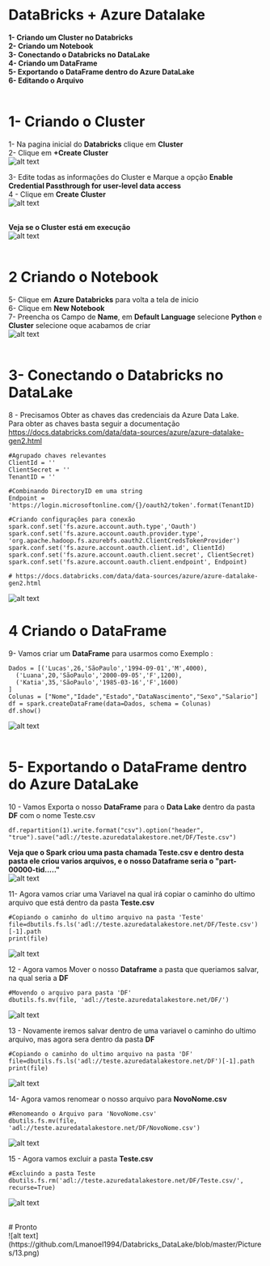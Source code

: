 # DataBricks +  Azure Datalake <br />
**1- Criando um Cluster no Databricks <br />
2- Criando um Notebook <br />
3- Conectando o Databricks no DataLake <br />
4- Criando um DataFrame <br />
5- Exportando o DataFrame dentro do Azure DataLake <br />
6- Editando o Arquivo**<br />
<br />

# 1- Criando o Cluster <br />

1- Na pagina inicial do **Databricks** clique em **Cluster** <br />
2- Clique em **+Create Cluster** <br />
![alt text](https://github.com/Lmanoel1994/Databricks_DataLake/blob/master/Pictures/1.png) <br />

3- Edite todas as informações do Cluster e Marque a opção **Enable Credential Passthrough for user-level data access** <br />
4 - Clique em  **Create Cluster** <br />
![alt text](https://github.com/Lmanoel1994/Databricks_DataLake/blob/master/Pictures/2.png) <br />
<br />

**Veja se o Cluster está em execução**<br />
![alt text](https://github.com/Lmanoel1994/Databricks_DataLake/blob/master/Pictures/3.png) <br />
<br />

# 2 Criando o Notebook <br />
5- Clique em **Azure Databricks** para volta a tela de inicio <br />
6- Clique em **New Notebook**  <br />
7- Preencha os Campo de **Name**, em **Default Language** selecione **Python** e **Cluster**  selecione oque acabamos de criar <br />
![alt text](https://github.com/Lmanoel1994/Databricks_DataLake/blob/master/Pictures/4.png) <br />
<br />

# 3- Conectando o Databricks no DataLake 
8 - Precisamos Obter as chaves das credenciais da Azure Data Lake. <br />
Para obter as chaves basta seguir a documentação  <br />
https://docs.databricks.com/data/data-sources/azure/azure-datalake-gen2.html 
````
#Agrupado chaves relevantes
ClientId = ''
ClientSecret = ''
TenantID = ''

#Combinando DirectoryID em uma string
Endpoint = 'https://login.microsoftonline.com/{}/oauth2/token'.format(TenantID)

#Criando configurações para conexão
spark.conf.set('fs.azure.account.auth.type','Oauth')
spark.conf.set('fs.azure.account.oauth.provider.type', 'org.apache.hadoop.fs.azurebfs.oauth2.ClientCredsTokenProvider')
spark.conf.set('fs.azure.account.oauth.client.id', ClientId)
spark.conf.set('fs.azure.account.oauth.client.secret', ClientSecret)
spark.conf.set('fs.azure.account.oauth.client.endpoint', Endpoint)

# https://docs.databricks.com/data/data-sources/azure/azure-datalake-gen2.html 
````
![alt text](https://github.com/Lmanoel1994/Databricks_DataLake/blob/master/Pictures/5.png) <br />


# 4 Criando o DataFrame <br />
9- Vamos criar um **DataFrame** para usarmos como Exemplo :
````
Dados = [('Lucas',26,'SãoPaulo','1994-09-01','M',4000),
  ('Luana',20,'SãoPaulo','2000-09-05','F',1200),
  ('Katia',35,'SãoPaulo','1985-03-16','F',1600)
]
Colunas = ["Nome","Idade","Estado","DataNascimento","Sexo","Salario"]
df = spark.createDataFrame(data=Dados, schema = Colunas)
df.show()
````
![alt text](https://github.com/Lmanoel1994/Databricks_DataLake/blob/master/Pictures/6.png) <br />
<br />

# 5- Exportando o DataFrame dentro do Azure DataLake 
10 - Vamos Exporta o nosso **DataFrame** para o **Data Lake** dentro da pasta **DF** com o nome Teste.csv <br />
````
df.repartition(1).write.format("csv").option("header", "true").save("adl://teste.azuredatalakestore.net/DF/Teste.csv")
````
**Veja que o Spark criou uma pasta chamada Teste.csv e dentro desta pasta ele criou varios arquivos, e o nosso Dataframe seria o "part-00000-tid....."** <br />
![alt text](https://github.com/Lmanoel1994/Databricks_DataLake/blob/master/Pictures/7.png) <br />

11- Agora vamos criar uma Variavel na qual irá copiar o caminho do ultimo arquivo que está dentro da pasta **Teste.csv** 

````
#Copiando o caminho do ultimo arquivo na pasta 'Teste'
file=dbutils.fs.ls('adl://teste.azuredatalakestore.net/DF/Teste.csv')[-1].path 
print(file)
````

![alt text](https://github.com/Lmanoel1994/Databricks_DataLake/blob/master/Pictures/8.png) <br />

12 - Agora vamos Mover o nosso **Dataframe**  a pasta que queriamos salvar, na qual seria a **DF** <br />

````
#Movendo o arquivo para pasta 'DF'
dbutils.fs.mv(file, 'adl://teste.azuredatalakestore.net/DF/')
````
![alt text](https://github.com/Lmanoel1994/Databricks_DataLake/blob/master/Pictures/9.png) <br />


13 - Novamente iremos salvar dentro de uma variavel o caminho do ultimo arquivo, mas agora sera dentro da pasta **DF**
````
#Copiando o caminho do ultimo arquivo na pasta 'DF'
file=dbutils.fs.ls('adl://teste.azuredatalakestore.net/DF')[-1].path 
print(file)
````
![alt text](https://github.com/Lmanoel1994/Databricks_DataLake/blob/master/Pictures/10.png) <br />

14-  Agora vamos renomear o nosso arquivo para **NovoNome.csv**
````
#Renomeando o Arquivo para 'NovoNome.csv'
dbutils.fs.mv(file, 'adl://teste.azuredatalakestore.net/DF/NovoNome.csv')
````
![alt text](https://github.com/Lmanoel1994/Databricks_DataLake/blob/master/Pictures/11.png) <br />

15 -  Agora vamos excluir a pasta **Teste.csv**

````
#Excluindo a pasta Teste
dbutils.fs.rm('adl://teste.azuredatalakestore.net/DF/Teste.csv/', recurse=True)
````
![alt text](https://github.com/Lmanoel1994/Databricks_DataLake/blob/master/Pictures/12.png) <br />

<br />
# Pronto <br />
![alt text](https://github.com/Lmanoel1994/Databricks_DataLake/blob/master/Pictures/13.png) <br />



